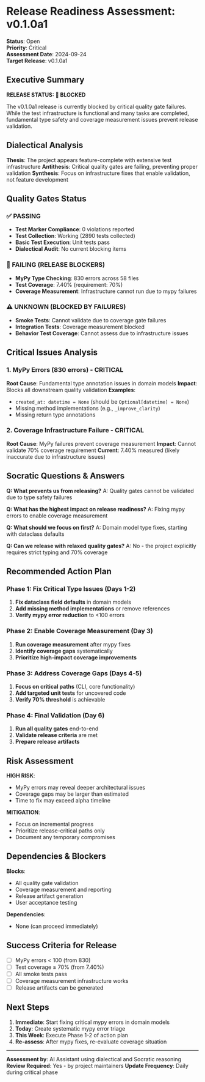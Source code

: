 # Release Readiness Assessment: v0.1.0a1

**Status**: Open  
**Priority**: Critical  
**Assessment Date**: 2024-09-24  
**Target Release**: v0.1.0a1  

## Executive Summary

**RELEASE STATUS: 🔴 BLOCKED**

The v0.1.0a1 release is currently blocked by critical quality gate failures. While the test infrastructure is functional and many tasks are completed, fundamental type safety and coverage measurement issues prevent release validation.

## Dialectical Analysis

**Thesis**: The project appears feature-complete with extensive test infrastructure
**Antithesis**: Critical quality gates are failing, preventing proper validation
**Synthesis**: Focus on infrastructure fixes that enable validation, not feature development

## Quality Gates Status

### ✅ PASSING
- **Test Marker Compliance**: 0 violations reported
- **Test Collection**: Working (2890 tests collected)
- **Basic Test Execution**: Unit tests pass
- **Dialectical Audit**: No current blocking items

### 🔴 FAILING (RELEASE BLOCKERS)
- **MyPy Type Checking**: 830 errors across 58 files
- **Test Coverage**: 7.40% (requirement: 70%)
- **Coverage Measurement**: Infrastructure cannot run due to mypy failures

### ⚠️ UNKNOWN (BLOCKED BY FAILURES)
- **Smoke Tests**: Cannot validate due to coverage gate failures
- **Integration Tests**: Coverage measurement blocked
- **Behavior Test Coverage**: Cannot assess due to infrastructure issues

## Critical Issues Analysis

### 1. MyPy Errors (830 errors) - CRITICAL
**Root Cause**: Fundamental type annotation issues in domain models
**Impact**: Blocks all downstream quality validation
**Examples**:
- `created_at: datetime = None` (should be `Optional[datetime] = None`)
- Missing method implementations (e.g., `_improve_clarity`)
- Missing return type annotations

### 2. Coverage Infrastructure Failure - CRITICAL  
**Root Cause**: MyPy failures prevent coverage measurement
**Impact**: Cannot validate 70% coverage requirement
**Current**: 7.40% measured (likely inaccurate due to infrastructure issues)

## Socratic Questions & Answers

**Q: What prevents us from releasing?**
A: Quality gates cannot be validated due to type safety failures

**Q: What has the highest impact on release readiness?**
A: Fixing mypy errors to enable coverage measurement

**Q: What should we focus on first?**
A: Domain model type fixes, starting with dataclass defaults

**Q: Can we release with relaxed quality gates?**
A: No - the project explicitly requires strict typing and 70% coverage

## Recommended Action Plan

### Phase 1: Fix Critical Type Issues (Days 1-2)
1. **Fix dataclass field defaults** in domain models
2. **Add missing method implementations** or remove references
3. **Verify mypy error reduction** to <100 errors

### Phase 2: Enable Coverage Measurement (Day 3)
1. **Run coverage measurement** after mypy fixes
2. **Identify coverage gaps** systematically
3. **Prioritize high-impact coverage improvements**

### Phase 3: Address Coverage Gaps (Days 4-5)
1. **Focus on critical paths** (CLI, core functionality)
2. **Add targeted unit tests** for uncovered code
3. **Verify 70% threshold** is achievable

### Phase 4: Final Validation (Day 6)
1. **Run all quality gates** end-to-end
2. **Validate release criteria** are met
3. **Prepare release artifacts**

## Risk Assessment

**HIGH RISK**: 
- MyPy errors may reveal deeper architectural issues
- Coverage gaps may be larger than estimated
- Time to fix may exceed alpha timeline

**MITIGATION**:
- Focus on incremental progress
- Prioritize release-critical paths only
- Document any temporary compromises

## Dependencies & Blockers

**Blocks**:
- All quality gate validation
- Coverage measurement and reporting
- Release artifact generation
- User acceptance testing

**Dependencies**:
- None (can proceed immediately)

## Success Criteria for Release

- [ ] MyPy errors < 100 (from 830)
- [ ] Test coverage ≥ 70% (from 7.40%)
- [ ] All smoke tests pass
- [ ] Coverage measurement infrastructure works
- [ ] Release artifacts can be generated

## Next Steps

1. **Immediate**: Start fixing critical mypy errors in domain models
2. **Today**: Create systematic mypy error triage
3. **This Week**: Execute Phase 1-2 of action plan
4. **Re-assess**: After mypy fixes, re-evaluate coverage situation

---

**Assessment by**: AI Assistant using dialectical and Socratic reasoning
**Review Required**: Yes - by project maintainers
**Update Frequency**: Daily during critical phase
